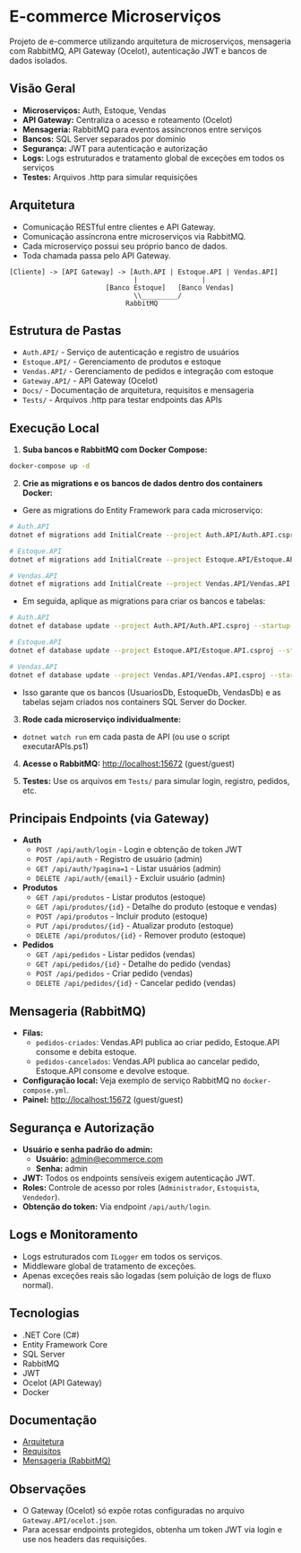 
# E-commerce Microserviços

Projeto de e-commerce utilizando arquitetura de microserviços, mensageria com RabbitMQ, API Gateway (Ocelot), autenticação JWT e bancos de dados isolados.

## Visão Geral

- **Microserviços:** Auth, Estoque, Vendas
- **API Gateway:** Centraliza o acesso e roteamento (Ocelot)
- **Mensageria:** RabbitMQ para eventos assíncronos entre serviços
- **Bancos:** SQL Server separados por domínio
- **Segurança:** JWT para autenticação e autorização
- **Logs:** Logs estruturados e tratamento global de exceções em todos os serviços
- **Testes:** Arquivos .http para simular requisições

## Arquitetura

- Comunicação RESTful entre clientes e API Gateway.
- Comunicação assíncrona entre microserviços via RabbitMQ.
- Cada microserviço possui seu próprio banco de dados.
- Toda chamada passa pelo API Gateway.

```
[Cliente] -> [API Gateway] -> [Auth.API | Estoque.API | Vendas.API]
                               |                |
                        [Banco Estoque]   [Banco Vendas]
                               \\_________/
                             RabbitMQ
```

## Estrutura de Pastas

- `Auth.API/` - Serviço de autenticação e registro de usuários
- `Estoque.API/` - Gerenciamento de produtos e estoque
- `Vendas.API/` - Gerenciamento de pedidos e integração com estoque
- `Gateway.API/` - API Gateway (Ocelot)
- `Docs/` - Documentação de arquitetura, requisitos e mensageria
- `Tests/` - Arquivos .http para testar endpoints das APIs


## Execução Local

1. **Suba bancos e RabbitMQ com Docker Compose:**
  ```sh
  docker-compose up -d
  ```
2. **Crie as migrations e os bancos de dados dentro dos containers Docker:**
  - Gere as migrations do Entity Framework para cada microserviço:
  
  ```sh
  # Auth.API
  dotnet ef migrations add InitialCreate --project Auth.API/Auth.API.csproj --startup-project Auth.API/Auth.API.csproj

  # Estoque.API
  dotnet ef migrations add InitialCreate --project Estoque.API/Estoque.API.csproj --startup-project Estoque.API/Estoque.API.csproj

  # Vendas.API
  dotnet ef migrations add InitialCreate --project Vendas.API/Vendas.API.csproj --startup-project Vendas.API/Vendas.API.csproj
  ```
  - Em seguida, aplique as migrations para criar os bancos e tabelas:

  ```sh
  # Auth.API
  dotnet ef database update --project Auth.API/Auth.API.csproj --startup-project Auth.API/Auth.API.csproj

  # Estoque.API
  dotnet ef database update --project Estoque.API/Estoque.API.csproj --startup-project Estoque.API/Estoque.API.csproj

  # Vendas.API
  dotnet ef database update --project Vendas.API/Vendas.API.csproj --startup-project Vendas.API/Vendas.API.csproj
  ```
  - Isso garante que os bancos (UsuariosDb, EstoqueDb, VendasDb) e as tabelas sejam criados nos containers SQL Server do Docker.

3. **Rode cada microserviço individualmente:**
  - `dotnet watch run` em cada pasta de API (ou use o script executarAPIs.ps1)

4. **Acesse o RabbitMQ:** [http://localhost:15672](http://localhost:15672) (guest/guest)

5. **Testes:** Use os arquivos em `Tests/` para simular login, registro, pedidos, etc.

## Principais Endpoints (via Gateway)

- **Auth**
  - `POST /api/auth/login` - Login e obtenção de token JWT
  - `POST /api/auth` - Registro de usuário (admin)
  - `GET /api/auth/?pagina=1` - Listar usuários (admin)
  - `DELETE /api/auth/{email}` - Excluir usuário (admin)
- **Produtos**
  - `GET /api/produtos` - Listar produtos (estoque)
  - `GET /api/produtos/{id}` - Detalhe do produto (estoque e vendas)
  - `POST /api/produtos` - Incluir produto (estoque)
  - `PUT /api/produtos/{id}` - Atualizar produto (estoque)
  - `DELETE /api/produtos/{id}` - Remover produto (estoque)
- **Pedidos**
  - `GET /api/pedidos` - Listar pedidos (vendas)
  - `GET /api/pedidos/{id}` - Detalhe do pedido (vendas)
  - `POST /api/pedidos` - Criar pedido (vendas)
  - `DELETE /api/pedidos/{id}` - Cancelar pedido (vendas)

## Mensageria (RabbitMQ)

- **Filas:**
  - `pedidos-criados`: Vendas.API publica ao criar pedido, Estoque.API consome e debita estoque.
  - `pedidos-cancelados`: Vendas.API publica ao cancelar pedido, Estoque.API consome e devolve estoque.
- **Configuração local:** Veja exemplo de serviço RabbitMQ no `docker-compose.yml`.
- **Painel:** [http://localhost:15672](http://localhost:15672) (guest/guest)


## Segurança e Autorização

- **Usuário e senha padrão do admin:**
  - **Usuário:** admin@ecommerce.com
  - **Senha:** admin
- **JWT:** Todos os endpoints sensíveis exigem autenticação JWT.
- **Roles:** Controle de acesso por roles (`Administrador`, `Estoquista`, `Vendedor`).
- **Obtenção do token:** Via endpoint `/api/auth/login`.

## Logs e Monitoramento

- Logs estruturados com `ILogger` em todos os serviços.
- Middleware global de tratamento de exceções.
- Apenas exceções reais são logadas (sem poluição de logs de fluxo normal).

## Tecnologias

- .NET Core (C#)
- Entity Framework Core
- SQL Server
- RabbitMQ
- JWT
- Ocelot (API Gateway)
- Docker

## Documentação

- [Arquitetura](Docs/arquitetura.md)
- [Requisitos](Docs/requisitos.md)
- [Mensageria (RabbitMQ)](Docs/mensageria.md)

## Observações

- O Gateway (Ocelot) só expõe rotas configuradas no arquivo `Gateway.API/ocelot.json`.
- Para acessar endpoints protegidos, obtenha um token JWT via login e use nos headers das requisições.